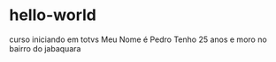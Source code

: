 # hello-world
curso iniciando em totvs
Meu Nome é Pedro Tenho 25 anos e moro no bairro do jabaquara 

